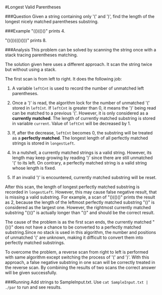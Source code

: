 #Longest Valid Parentheses

###Question
Given a string containing only '(' and ')', find the length of the longest nicely matched parentheses substring.

###Example
"(()(()()" prints 4. 

"()())((()()))" prints 8.

###Analysis
This problem can be solved by scanning the string once with a stack tracing parentheses matching.

The solution given here uses a different approach. It scan the string twice but without using a stack.

The first scan is from left to right. It does the following job:

1. A variable `leftCnt` is used to record the number of unmatched left parentheses.

2. Once a ')' is read, the algorithm lock for the number of unmatched '(' stored in `leftCnt`. If `leftCnt` is greater than 0, it means the ')' being read can be matched to a previous '('. However, it is only considered as a **currently matched**. The length of currently matched substring is stored in variable `current`. Value of `leftCnt` will be decreased by 1.

3. If, after the decrease, `leftCnt` becomes 0, the substring will be treated as a **perfectly matched**. The longest length of all perfectly matched strings is stored in `longestLeft`.

4. In a nutshell, a currently matched strings is a valid string. However, its length may keep growing by reading ')' since there are still unmatched '(' to its left. On contrary, a perfectly matched string is a valid string whose length is fixed.

5. If an invalid ')' is encountered, currently matched substring will be reset.

After this scan, the length of longest perfectly matched substring is recorded in `longestLeft`. However, this may cause false negative result, that is missing a valid substring. For example, a scan of "()(()()" prints the result as 2, because the length of the leftmost perfectly matched substring "()" is considered as the largest one. However, the rightmost currently matched substring "()()" is actually longer than "()" and should be the correct result.

The cause of the problem is as the first scan ends, the currently matched "()()" does not have a chance to be converted to a perfectly matched substring.Since no stack is used in this algorithm, the number and positions of unmatched '(' are unknown, making it difficult to convert them into perfectly matched substrings.

To overcome the problem, a reverse scan from right to left is performed with same algorithm except switching the process of '(' and ')'. With this approach, a false negative substring in one scan will be correctly treated in the reverse scan. By combining the results of two scans the correct answer will be given successfully.

###Running
Add strings to SampleInput.txt. Use `cat SampleInput.txt | ./par` to run and see results.
